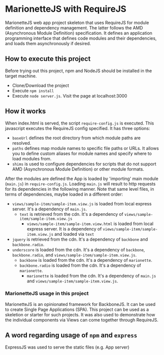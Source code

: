 # MarionetteJS with RequireJS

MarionetteJS web app project skeleton that uses RequireJS for module definition and dependency management. The latter follows the AMD (Asynchronous Module Definition) specification. It defines an application programming interface that defines code modules and their dependencies, and loads them asynchronously if desired.

## How to execute this project

Before trying out this project, npm and NodeJS should be installed in the target machine.

* Clone/Download the project
* Execute `npm install`
* Execute `node server.js`. Visit the page at localhost:3000

## How it works

When index.html is served, the script `require-config.js` is executed. This javascript executes the RequireJS config specified. It has three options:

* `baseUrl` defines the root directory from which module paths are resolved.
* `paths` defines map module names to specific file paths or URLs. It allows you to define custom aliases for module names and specify where to load modules from.
* `shims` is used to configure dependencies for scripts that do not support AMD (Asynchronous Module Definition) or other module formats.

After the modules are defined the App is loaded by 'importing' main module (`main.js`) in `require-config.js`. Loading `main.js` will result to http requests for its dependencies in the following manner. Note that same level files, in terms of dependencies, maybe loaded in a different order:

* `views/sample-item/sample-item.view.js` is loaded from local express server. It's a dependency of `main.js`.
    * `text` is retrieved from the cdn. It's a dependency of `views/sample-item/sample-item.view.js`
        * `views/sample-item/sample-item.view.html` is loaded from local express server. It is a dependency of `views/sample-item/sample-item.view.js` and loaded via `text`
* `jquery` is retrieved from the cdn. It's a dependency of `backbone` and `backbone.radio`.
* `underscore` is loaded from the cdn. It's a dependency of `backbone`, `backbone.radio`, and `views/sample-item/sample-item.view.js`.
    * `backbone` is loaded from the cdn. It's a dependency of `marionette`.
    * `backbone.radio` is loaded from the cdn. It's a dependency of `marionette`.
        * `marionette` is loaded from the cdn. It's a dependency of `main.js` and `views/sample-item/sample-item.view.js`.

### MarionetteJS usage in this project

MarionetteJS is an opinionated framework for BackboneJS. It can be used to create Single Page Applications (SPA). This project can be used as a skeletion or starter for such projects. It was also used to demonstrate how the individual components via Views can come together through RequireJS.

## A word regarding usage of `npm` and `express`

ExpressJS was used to serve the static files (e.g. App server)